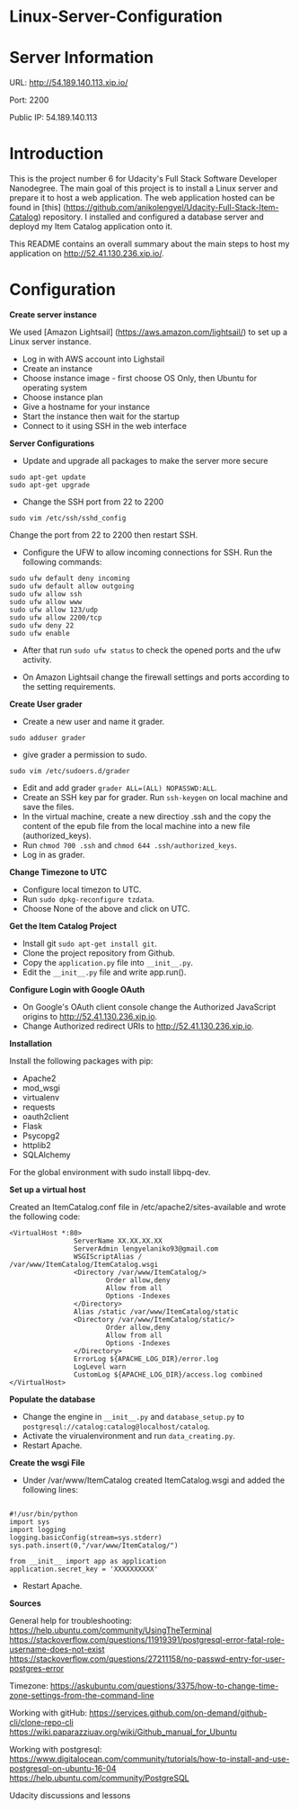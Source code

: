 # Linux-Server-Configuration

# Server Information

URL: http://54.189.140.113.xip.io/

Port: 2200

Public IP: 54.189.140.113

# Introduction

This is the project number 6 for Udacity's Full Stack Software Developer Nanodegree. 
The main goal of this project is to install a Linux server and prepare it to host a web application. 
The web application hosted can be found in [this] (https://github.com/anikolengyel/Udacity-Full-Stack-Item-Catalog) repository.
I installed and configured a database server and deployd my Item Catalog application onto it.

This README contains an overall summary about the main steps to host my application on http://52.41.130.236.xip.io/.

# Configuration

__Create server instance__

We used [Amazon Lightsail] (https://aws.amazon.com/lightsail/) to set up a Linux server instance.

- Log in with AWS account into Lighstail
- Create an instance 
- Choose instance image - first choose OS Only, then Ubuntu for operating system
- Choose instance plan
- Give a hostname for your instance
- Start the instance then wait for the startup
- Connect to it using SSH in the web interface

__Server Configurations__

- Update and upgrade all packages to make the server more secure

```
sudo apt-get update
sudo apt-get upgrade
```
- Change the SSH port from 22 to 2200

```
sudo vim /etc/ssh/sshd_config
```
Change the port from 22 to 2200 then restart SSH.

- Configure the UFW to allow incoming connections for SSH. Run the following commands:

```
sudo ufw default deny incoming
sudo ufw default allow outgoing
sudo ufw allow ssh
sudo ufw allow www
sudo ufw allow 123/udp
sudo ufw allow 2200/tcp
sudo ufw deny 22
sudo ufw enable
```
- After that run ```sudo ufw status``` to check the opened ports and the ufw activity.

- On Amazon Lightsail change the firewall settings and ports according to the setting requirements.

__Create User grader__

- Create a new user and name it grader.
```
sudo adduser grader
```
- give grader a permission to sudo.
```
sudo vim /etc/sudoers.d/grader
```
- Edit and add grader ```grader ALL=(ALL) NOPASSWD:ALL```.
- Create an SSH key par for grader. Run ```ssh-keygen``` on local machine and save the files.
- In the virtual machine, create a new directioy .ssh and the copy the content of the epub file
from the local machine into a new file (authorized_keys).
- Run ```chmod 700 .ssh``` and ```chmod 644 .ssh/authorized_keys```.
- Log in as grader.

__Change Timezone to UTC__

- Configure local timezon to UTC.
- Run ```sudo dpkg-reconfigure tzdata```.
- Choose None of the above and click on UTC.

__Get the Item Catalog Project__

- Install git ```sudo apt-get install git```.
- Clone the project repository from Github.
- Copy the ```application.py``` file into ```__init__.py```.
- Edit the ```__init__.py``` file and write app.run().

__Configure Login with Google OAuth__

- On Google's OAuth client console change the Authorized JavaScript origins to http://52.41.130.236.xip.io.
- Change Authorized redirect URIs to http://52.41.130.236.xip.io.

__Installation__

Install the following packages with pip:
- Apache2
- mod_wsgi
- virtualenv
- requests
- oauth2client
- Flask
- Psycopg2
- httplib2
- SQLAlchemy

For the global environment with sudo install libpq-dev.

__Set up a virtual host__

Created an ItemCatalog.conf file in /etc/apache2/sites-available and wrote the following code:

```
<VirtualHost *:80>
                ServerName XX.XX.XX.XX
                ServerAdmin lengyelaniko93@gmail.com
                WSGIScriptAlias / /var/www/ItemCatalog/ItemCatalog.wsgi
                <Directory /var/www/ItemCatalog/>
                        Order allow,deny
                        Allow from all
                        Options -Indexes
                </Directory>
                Alias /static /var/www/ItemCatalog/static
                <Directory /var/www/ItemCatalog/static/>
                        Order allow,deny
                        Allow from all
                        Options -Indexes
                </Directory>
                ErrorLog ${APACHE_LOG_DIR}/error.log
                LogLevel warn
                CustomLog ${APACHE_LOG_DIR}/access.log combined
</VirtualHost>
```

__Populate the database__

- Change the engine in ```__init__.py``` and ```database_setup.py``` to ```postgresql://catalog:catalog@localhost/catalog```.
- Activate the virualenvironment and run ```data_creating.py```.
- Restart Apache.

__Create the wsgi File__

- Under /var/www/ItemCatalog created ItemCatalog.wsgi and added the following lines:

```

#!/usr/bin/python
import sys
import logging
logging.basicConfig(stream=sys.stderr)
sys.path.insert(0,"/var/www/ItemCatalog/")

from __init__ import app as application
application.secret_key = 'XXXXXXXXXX'
```
- Restart Apache. 

__Sources__

General help for troubleshooting: 
https://help.ubuntu.com/community/UsingTheTerminal
https://stackoverflow.com/questions/11919391/postgresql-error-fatal-role-username-does-not-exist
https://stackoverflow.com/questions/27211158/no-passwd-entry-for-user-postgres-error

Timezone:
https://askubuntu.com/questions/3375/how-to-change-time-zone-settings-from-the-command-line

Working with gitHub:
https://services.github.com/on-demand/github-cli/clone-repo-cli
https://wiki.paparazziuav.org/wiki/Github_manual_for_Ubuntu

Working with postgresql:
https://www.digitalocean.com/community/tutorials/how-to-install-and-use-postgresql-on-ubuntu-16-04
https://help.ubuntu.com/community/PostgreSQL

Udacity discussions and lessons
